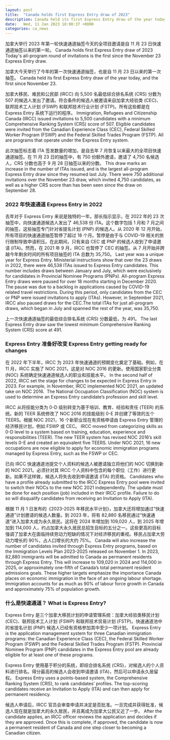 ```yaml
---
layout: post
title:  "Canada holds first Express Entry draw of 2023"
description: Canada held its first Express Entry draw of the year today, and the first since November 23. Immigration, Refugees and Citizenship Canada (IRCC) issued invitations to 5,500 candidates with a minimum Comprehensive Ranking System (CRS) score of 507. Eligible candidates were invited from the Canadian Experience Class (CEC), Federal Skilled Worker Program (FSWP) and the […]
date:   Wed, 11 Jan 2023 18:00:37 +0000
categories: ca_news
---
```


加拿大举行 2023 年第一轮快速通道抽签今天的全项目邀请是自 11 月 23 日快速通道抽签以来的第一轮。	Canada holds first Express Entry draw of 2023 Today's all-program round of invitations is the first since the November 23 Express Entry draw.
	
加拿大今天举行了今年的第一次快速通道抽签，也是自 11 月 23 日以来的第一次抽签。	Canada held its first Express Entry draw of the year today, and the first since November 23.
	
加拿大移民、难民和公民部 (IRCC) 向 5,500 名最低综合排名系统 (CRS) 分数为 507 的候选人发出了邀请。符合条件的候选人被邀请来自加拿大经验类 (CEC)、联邦技术工人计划 (FSWP) 和联邦技术行业计划 (FSTP)。所有这些都是在 Express Entry 系统下运行的程序。	Immigration, Refugees and Citizenship Canada (IRCC) issued invitations to 5,500 candidates with a minimum Comprehensive Ranking System (CRS) score of 507. Eligible candidates were invited from the Canadian Experience Class (CEC), Federal Skilled Worker Program (FSWP) and the Federal Skilled Trades Program (FSTP). All are programs that operate under the Express Entry system.
	
此次抽签标志着 ITA 签发数量的增加，是自去年 7 月恢复以来最大的全项目快速通道抽签。在 11 月 23 日的抽签中，有 750 份额外邀请，邀请了 4,750 名候选人，CRS 分数也高于 9 月 28 日抽签以来的分数。	This draw marks an increase in the number of ITAs issued, and is the largest all-program Express Entry draw since they resumed last July. There were 750 additional invitations over the November 23 draw, which invited 4,750 candidates, as well as a higher CRS score than has been seen since the draw on September 28.
	
### 2022 年快速通道	Express Entry in 2022
	
去年对于 Express Entry 来说是独特的一年。部长指示显示，在 2022 年的 23 次抽签中，向快速通道候选人发出了 46,538 份 ITA。这个数字包括 1 月和 7 月之间的抽签，这些抽签专门针对省提名计划 (PNP) 的候选人。从 2020 年 12 月开始，所有项目的快速通道抽签暂停了超过 18 个月。暂停是由于与 COVID-19 相关的旅行限制导致申请积压。在此期间，只有来自 CEC 或 PNP 的候选人收到了申请邀请 (ITA)。然而，在 2021 年 9 月，IRCC 也暂停了 CEC 的抽签。从 7 月开始并跨越今年剩余时间的所有项目抽签的 ITA 总数为 35,750。	Last year was a unique year for Express Entry. Ministerial instructions show that over the 23 draws in 2022, there were 46,538 ITAs issued to Express Entry candidates. This number includes draws between January and July, which were exclusively for candidates in Provincial Nominee Programs (PNPs). All-program Express Entry draws were paused for over 18 months starting in December 2020. The pause was due to a backlog in applications caused by COVID-19 related travel restrictions. During this period, only candidates from the CEC or PNP were issued invitations to apply (ITAs). However, in September 2021, IRCC also paused draws for the CEC.The total ITAs for just all-program draws, which began in July and spanned the rest of the year, was 35,750.
	
上一次快速通道抽签的最低综合排名系统 (CRS) 分数最低，为 491。	The last Express Entry draw saw the lowest minimum Comprehensive Ranking System (CRS) score at 491.
	
### Express Entry 准备好改变	Express Entry getting ready for changes
	
在 2022 年下半年，IRCC 为 2023 年快速通道的预期变化奠定了基础。例如，在 11 月，IRCC 实施了 NOC 2021，这是对 NOC 2016 的更新。使用国家职业分类 (NOC) 系统确定快速通道候选人的职业和技能水平。	In the second half of 2022, IRCC set the stage for changes to be expected in Express Entry in 2023. For example, in November, IRCC implemented NOC 2021, an updated take on NOC 2016.  The National Occupation Classification (NOC) system is used to determine an Express Entry candidate’s profession and skill level.
	
IRCC 从将技能分类为 0-D 级别转变为基于培训、教育、经验和责任 (TEER) 的系统。新的 TEER 系统修改了 NOC 2016 的技能级别 0-E 并创建了等效的五个 TEERS。根据 NOC 2021，16 个新职业现在有资格申请由 Express Entry 管理的经济移民计划，例如 FSWP 或 CEC。	IRCC moved from categorizing skills as 0-D level to a system based on training, education, experience and responsibilities (TEER). The new TEER system has revised NOC 2016’s skill levels 0-E and created an equivalent five TEERS. Under NOC 2021, 16 new occupations are now eligible to apply for economic immigration programs managed by Express Entry, such as the FSWP or CEC. 
	
已向 IRCC 快速通道池提交个人资料的候选人被邀请独立将他们的 NOC 切换到新的 NOC 2021。必须针对其 IRCC 个人资料中包含的每个职位（工作）进行更新。如果不这样做，候选人将失去收到申请邀请 (ITA) 的资格。	Candidates who have a profile already submitted to the IRCC Express Entry pool were invited to switch their NOCs to the new NOC 2021 independently. The update must be done for each position (job) included in their IRCC profile. Failure to do so will disqualify candidates from receiving an Invitation to Apply (ITA).
	
根据 11 月 1 日发布的《2023-2025 年移民水平计划》，加拿大还将增加通过“快速通道”计划邀请的候选人数量。到 2023 年，将有 82,880 名移民通过“快速通道”进入加拿大成为永久居民。这将在 2024 年增加到 109,020 人，到 2025 年增加到 114,000 人，约占加拿大永久居民总招生目标的五分之一。这些更高的目标强调了加拿大在面临持续劳动力短缺的情况下对经济移民的重视。移民占加拿大劳动力增长的 90%，占人口增长的大约 75%。	Canada will also increase the number of candidates invited through Express Entry programs, based on the Immigration Levels Plan 2023-2025 released on November 1. In 2023, 82,880 immigrants will be admitted to Canada as permanent residents through Express Entry. This will increase to 109,020 in 2024 and 114,000 in 2025, or approximately one-fifth of Canada’s total permanent resident admissions goals. These higher targets emphasize the importance Canada places on economic immigration in the face of an ongoing labour shortage. Immigration accounts for as much as 90% of labour force growth in Canada and approximately 75% of population growth.
	
### 什么是快速通道？	What is Express Entry?
	
Express Entry 是三个加拿大移民计划的申请管理系统：加拿大经验类移民计划 (CEC)、联邦技术工人计划 (FSWP) 和联邦技术贸易计划 (FSTP)。快速通道池中的省提名计划 (PNP) 候选人已经有资格参加其中至少一项计划。	Express Entry is the application management system for three Canadian immigration programs: the Canadian Experience Class (CEC), the Federal Skilled Worker Program (FSWP) and the Federal Skilled Trades Program (FSTP). Provincial Nominee Program (PNP) candidates in the Express Entry pool are already eligible for at least one of these programs.
	
Express Entry 使用基于积分的系统，即综合排名系统 (CRS)，对候选人的个人资料进行排名。得分最高的候选人会收到申请邀请 (ITA)，然后可以申请永久居留权。	Express Entry uses a points-based system, the Comprehensive Ranking System (CRS), to rank candidates’ profiles. The top-scoring candidates receive an Invitation to Apply (ITA) and can then apply for permanent residency.
	
候选人申请后，IRCC 官员会审查申请并决定是否批准。一旦完成并获得批准，候选人现在就是加拿大的永久居民，并且离成为加拿大公民又近了一步。	After the candidate applies, an IRCC officer reviews the application and decides if they are approved. Once this is complete, if approved, the candidate is now a permanent resident of Canada and one step closer to becoming a Canadian citizen.
	
